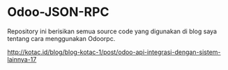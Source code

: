 # Odoo-JSON-RPC
Repository ini berisikan semua source code yang digunakan di blog saya tentang cara menggunakan Odoorpc.

http://kotac.id/blog/blog-kotac-1/post/odoo-api-integrasi-dengan-sistem-lainnya-17